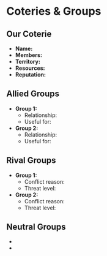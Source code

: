 # Coteries & Groups

## Our Coterie
- **Name:** 
- **Members:** 
- **Territory:** 
- **Resources:** 
- **Reputation:** 

## Allied Groups
- **Group 1:** 
  - Relationship: 
  - Useful for: 
- **Group 2:** 
  - Relationship: 
  - Useful for: 

## Rival Groups
- **Group 1:** 
  - Conflict reason: 
  - Threat level: 
- **Group 2:** 
  - Conflict reason: 
  - Threat level: 

## Neutral Groups
- 
- 